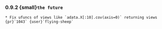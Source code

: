 ### 0.9.2 {small}`the future`

```{rubric} Bugfix
* Fix ufuncs of views like `adata.X[:10].cov(axis=0)` returning views {pr}`1043` {user}`flying-sheep`
```
